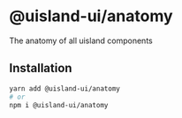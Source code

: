 # @uisland-ui/anatomy

The anatomy of all uisland components

## Installation

```sh
yarn add @uisland-ui/anatomy
# or
npm i @uisland-ui/anatomy
```